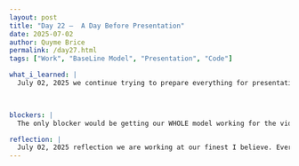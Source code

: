 ```yaml
---
layout: post
title: "Day 22 –  A Day Before Presentation"
date: 2025-07-02
author: Quyme Brice
permalink: /day27.html
tags: ["Work", "BaseLine Model", "Presentation", "Code"]

what_i_learned: |
  July 02, 2025 we continue trying to prepare everything for presentation. So far we ran into a few bumps trying to get everything ready for the video. It was a good amount of work to get everything in order. I still believe we are 100% ready for the presentation tomorrow. It took a lot of energy to get where we are at. We are constantly working to get a great product. Our group has great results just putting it all together.

  

blockers: |
  The only blocker would be getting our WHOLE model working for the video.

reflection: |
  July 02, 2025 reflection we are working at our finest I believe. Everyone trying their hardest to get the best final product. Constantly looking at code all day can be interesting. Reflecting on where we were before preparing for a presentation and after preparing for a presentation is also interesting. The amount of work this is taking to make flight delay prediction is something to reflect on. I believe its all part of the process to get the job done. Soon we will have what we work hard for.
---
```

